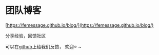 # 团队博客
[https://femessage.github.io/blog/](https://femessage.github.io/blog/)

分享经验，回馈社区

可以在[github](https://github.com/FEMessage/blog)上给我们反馈， 欢迎⭐️ ~
